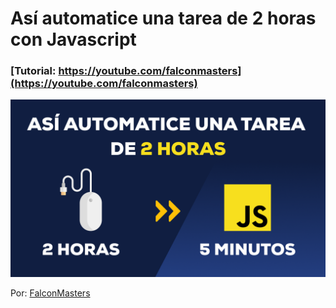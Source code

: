 # Así automatice una tarea de 2 horas con Javascript
### [Tutorial: https://youtube.com/falconmasters](https://youtube.com/falconmasters)

![Así automatice una tarea de 2 horas con Javascript](https://raw.githubusercontent.com/falconmasters/automatizacion-javascript/master/img/thumb.png)

Por: [FalconMasters](http://www.falconmasters.com)